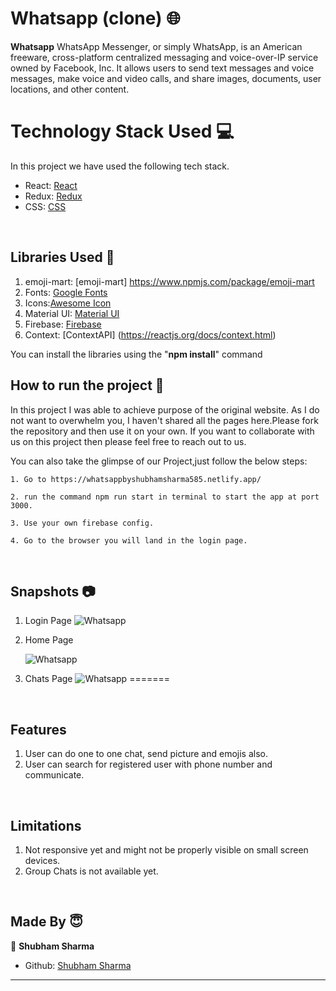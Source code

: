 # Whatsapp (clone) 🌐

**Whatsapp** WhatsApp Messenger, or simply WhatsApp, is an American freeware, cross-platform centralized messaging and voice-over-IP service owned by Facebook, Inc. It allows users to send text messages and voice messages, make voice and video calls, and share images, documents, user locations, and other content.

# Technology Stack Used 💻

In this project we have used the following tech stack.

- React: [React](https://www.npmjs.com/package/react)
- Redux: [Redux](https://www.npmjs.com/package/redux)
- CSS: [CSS](https://styled-components.com/)

<br> 

## Libraries Used 🌟


1. emoji-mart: [emoji-mart] https://www.npmjs.com/package/emoji-mart
2. Fonts: [Google Fonts](https://fonts.google.com/)
3. Icons:[Awesome Icon](https://www.w3schools.com/icons/fontawesome5_intro.asp)
4. Material UI: [Material UI](https://material-ui.com/)
5. Firebase: [Firebase](https://firebase.google.com/)
6. Context: [ContextAPI] (https://reactjs.org/docs/context.html)



You can install the libraries using the "**npm install**" command
<br>

## How to run the project 📑

In this project I was able to achieve purpose of the original website. As I do not want to overwhelm you, I haven't shared all the pages here.Please fork the repository and then use it on your own. If you want to collaborate with us on this project then please feel free to reach out to us.

You can also take the glimpse of our Project,just follow the below steps:

    1. Go to https://whatsappbyshubhamsharma585.netlify.app/
    
    2. run the command npm run start in terminal to start the app at port 3000.
    
    3. Use your own firebase config.

    4. Go to the browser you will land in the login page.

<br>

## Snapshots 📷


1. Login Page
![Whatsapp](https://github.com/Shubhamsharma585/Whatsapp_Clone/blob/main/public/Images/login.png)


2. Home Page

   ![Whatsapp](https://github.com/Shubhamsharma585/Whatsapp_Clone/blob/main/public/Images/home.png)


3. Chats Page
![Whatsapp](https://github.com/Shubhamsharma585/Whatsapp_Clone/blob/main/public/Images/chats.png)
=======


<br>

## Features

1. User can do one to one chat, send picture and emojis also.
2. User can search for registered user with phone number and communicate.

<br>

## Limitations

1. Not responsive yet and might not be properly visible on small screen devices.
2. Group Chats is not available yet.

<br>

## Made By 😇

👤 **Shubham Sharma**

- Github: [Shubham Sharma](https://github.com/Shubhamsharma585)

**********************************************************************
